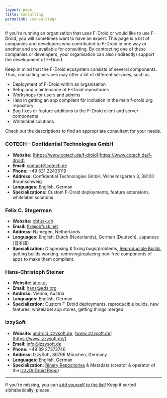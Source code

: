 ```yaml
---
layout: page
title: Consulting
permalink: /consulting/
---
```


If you're running an organisation that uses F-Droid or would like to use F-Droid, you will sometimes want to have an expert. This page is a list of companies and developers who contributed to F-Droid in one way or another and are available for consulting. By contracting one of these companies or developers, your organisation can also (indirectly) support the development of F-Droid.

Keep in mind that the F-Droid ecosystem consists of several components. Thus, consulting services may offer a lot of different services, such as
  * Deployment of F-Droid within an organisation
  * Setup and maintenance of F-Droid repositories
  * Workshops for users and admins
  * Help in getting an app compliant for inclusion in the main f-droid.org repository
  * Bug fixes or feature additions to the F-Droid client and server components
  * Whitelabel solutions

Check out the descriptions to find an appropriate consultant for your needs.

### COTECH - Confidential Technologies GmbH

* __Website:__ [https://www.cotech.de/f-droid](https://www.cotech.de/f-droid)
* __Email:__ [contact@cotech.de](mailto:contact@cotech.de)
* __Phone:__ +49 531 22435119
* __Address:__ Confidential Technologies GmbH, Wilhelmsgarten 3, 38100 Braunschweig
* __Languages:__ English, German
* __Specializations:__ Custom F-Droid deployments, feature extensions, whitelabel solutions

### Felix C. Stegerman

* __Website:__ [obfusk.ch](https://obfusk.ch)
* __Email:__ [flx@obfusk.net](mailto:flx@obfusk.net)
* __Address:__ Nijmegen, Netherlands
* __Languages:__ English, Dutch (Nederlands), German (Deutsch), Japanese (日本語)
* __Specialization:__ Diagnosing & fixing bugs/problems, [Reproducible Builds](https://f-droid.org/docs/Reproducible_Builds/), getting builds working, removing/replacing non-free components of apps to make them compliant.

### Hans-Christoph Steiner

* __Website:__ [at.or.at](https://at.or.at)
* __Email:__ [hans@eds.org](mailto:hans@eds.org)
* __Address:__ Vienna, Austria
* __Languages:__ English, German
* __Specialization:__ Custom F-Droid deployments, reproducible builds, new features, whitelabel app stores, getting things merged.

### IzzySoft

* __Website:__ [android.izzysoft.de](https://android.izzysoft.de/), [www.izzysoft.de](https://www.izzysoft.de/)
* __Email:__ [info@izzysoft.de](mailto:info@izzysoft.de)
* __Phone:__ +49 89 27373746
* __Address:__ IzzySoft, 80796 München, Germany
* __Languages:__ English, German
* __Specialization:__ [Binary Repositories](https://f-droid.org/docs/Setup_an_F-Droid_App_Repo/) & Metadata (creator & operator of the [IzzyOnDroid Repo](https://apt.izzysoft.de/fdroid/))

---

If you're missing, you can
[add yourself to the list](https://gitlab.com/fdroid/fdroid-website/blob/master/_pages/consulting.md)!
Keep it sorted alphabetically, please.
